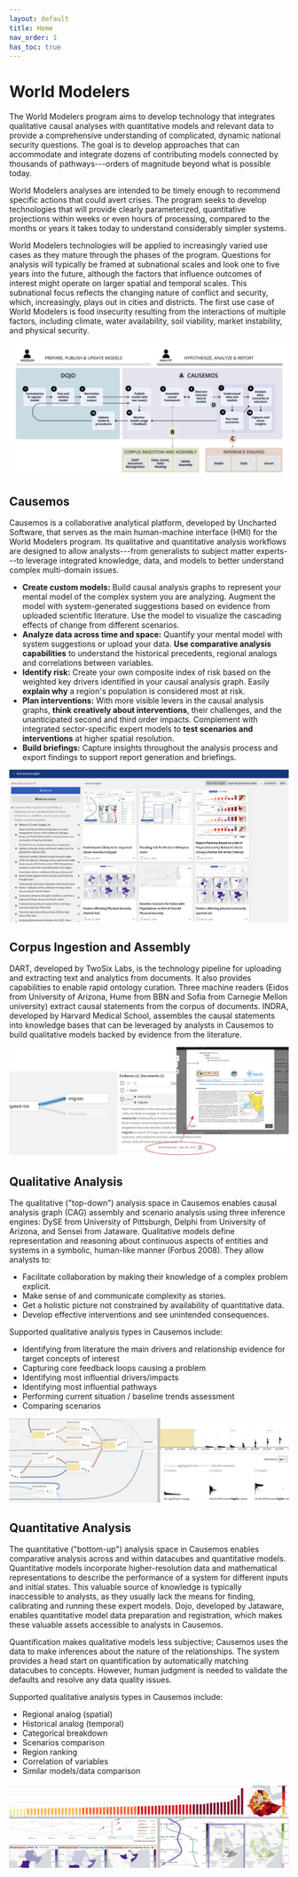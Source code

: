 ```yaml
---
layout: default
title: Home
nav_order: 1
has_toc: true
---
```


# World Modelers

The World Modelers program aims to develop technology that integrates
qualitative causal analyses with quantitative models and relevant data
to provide a comprehensive understanding of complicated, dynamic
national security questions. The goal is to develop approaches that can
accommodate and integrate dozens of contributing models connected by
thousands of pathways---orders of magnitude beyond what is possible
today.

World Modelers analyses are intended to be timely enough to recommend
specific actions that could avert crises. The program seeks to develop
technologies that will provide clearly parameterized, quantitative
projections within weeks or even hours of processing, compared to the
months or years it takes today to understand considerably simpler
systems.

World Modelers technologies will be applied to increasingly varied use
cases as they mature through the phases of the program. Questions for
analysis will typically be framed at subnational scales and look one to
five years into the future, although the factors that influence outcomes
of interest might operate on larger spatial and temporal scales. This
subnational focus reflects the changing nature of conflict and security,
which, increasingly, plays out in cities and districts. The first use
case of World Modelers is food insecurity resulting from the
interactions of multiple factors, including climate, water availability,
soil viability, market instability, and physical security.

![Modeler and analyst workflows across the various World Modelers systems](images/causemos/image26.jpg)

## Causemos

Causemos is a collaborative analytical platform, developed by
Uncharted Software, that serves as the main human-machine interface
(HMI) for the World Modelers program. Its qualitative and quantitative
analysis workflows are designed to allow analysts---from generalists
to subject matter experts---to leverage integrated knowledge, data,
and models to better understand complex multi-domain issues.

-   **Create custom models:** Build causal analysis graphs to represent
    your mental model of the complex system you are analyzing. Augment
    the model with system-generated suggestions based on evidence from
    uploaded scientific literature. Use the model to visualize the
    cascading effects of change from different scenarios.
-   **Analyze data across time and space:** Quantify your mental model
    with system suggestions or upload your data. **Use comparative
    analysis capabilities** to understand the historical precedents,
    regional analogs and correlations between variables.
-   **Identify risk:** Create your own composite index of risk based on
    the weighted key drivers identified in your causal analysis graph.
    Easily **explain why** a region\'s population is considered most
    at risk.
-   **Plan interventions:** With more visible levers in the causal
    analysis graphs, **think creatively about interventions**, their
    challenges, and the unanticipated second and third order impacts.
    Complement with integrated sector-specific expert models to **test
    scenarios and interventions** at higher spatial resolution.
-   **Build briefings:** Capture insights throughout the analysis
    process and export findings to support report generation and
    briefings.

![Saved insights in the Causemos HMI help analysts record their findings and quickly restore previous analyses.](images/causemos/image55.jpg)

## Corpus Ingestion and Assembly

DART, developed by TwoSix Labs, is the technology pipeline for
uploading and extracting text and analytics from documents. It also
provides capabilities to enable rapid ontology curation. Three machine
readers (Eidos from University of Arizona, Hume from BBN and Sofia
from Carnegie Mellon university) extract causal statements from the
corpus of documents. INDRA, developed by Harvard Medical School,
assembles the causal statements into knowledge bases that can be
leveraged by analysts in Causemos to build qualitative models backed
by evidence from the literature.

![Causal statements in the Causemos HMI backed by evidence extracted from a corpus of literature.](images/causemos/image54.jpg)

## Qualitative Analysis

The qualitative ("top-down") analysis space in Causemos enables causal
analysis graph (CAG) assembly and scenario analysis using three
inference engines: DySE from University of Pittsburgh, Delphi from
University of Arizona, and Sensei from Jataware. Qualitative models
define representation and reasoning about continuous aspects of
entities and systems in a symbolic, human-like manner (Forbus 2008).
They allow analysts to:

-   Facilitate collaboration by making their knowledge of a complex
    problem explicit.
-   Make sense of and communicate complexity as stories.
-   Get a holistic picture not constrained by availability of
    quantitative data.
-   Develop effective interventions and see unintended consequences.

Supported qualitative analysis types in Causemos include:

-   Identifying from literature the main drivers and relationship
    evidence for target concepts of interest
-   Capturing core feedback loops causing a problem
-   Identifying most influential drivers/impacts
-   Identifying most influential pathways
-   Performing current situation / baseline trends assessment
-   Comparing scenarios

![CAG Quantification and scenario comparison.](images/causemos/image28.jpg)

## Quantitative Analysis

The quantitative ("bottom-up") analysis space in Causemos enables
comparative analysis across and within datacubes and quantitative
models. Quantitative models incorporate higher-resolution data and
mathematical representations to describe the performance of a system
for different inputs and initial states. This valuable source of
knowledge is typically inaccessible to analysts, as they usually lack
the means for finding, calibrating and running these expert models.
Dojo, developed by Jataware, enables quantitative model data
preparation and registration, which makes these valuable assets
accessible to analysts in Causemos.

Quantification makes qualitative models less subjective; Causemos uses
the data to make inferences about the nature of the relationships. The
system provides a head start on quantification by automatically
matching datacubes to concepts. However, human judgment is needed to
validate the defaults and resolve any data quality issues.

Supported qualitative analysis types in Causemos include:

-   Regional analog (spatial)
-   Historical analog (temporal)
-   Categorical breakdown
-   Scenarios comparison
-   Region ranking
-   Correlation of variables
-   Similar models/data comparison

![Scenario Comparison](images/causemos/image9.jpg)

